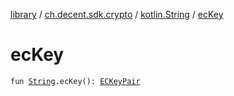 [library](../../index.md) / [ch.decent.sdk.crypto](../index.md) / [kotlin.String](index.md) / [ecKey](./ec-key.md)

# ecKey

`fun `[`String`](https://kotlinlang.org/api/latest/jvm/stdlib/kotlin/-string/index.html)`.ecKey(): `[`ECKeyPair`](../-e-c-key-pair/index.md)